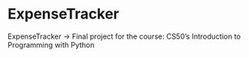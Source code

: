 # ExpenseTracker
ExpenseTracker -> Final project for the course: CS50’s Introduction to Programming with Python
